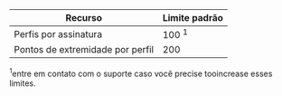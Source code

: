 | Recurso | Limite padrão |
| --- | --- |
| Perfis por assinatura |100 <sup>1</sup> |
| Pontos de extremidade por perfil |200 |

<sup>1</sup>entre em contato com o suporte caso você precise tooincrease esses limites.

